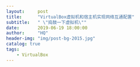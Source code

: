 ```yaml
---
layout:     post
title:      "VirtualBox虚拟机和宿主机实现网络互通配置"
subtitle:   " \"捣鼓一下虚拟机\""
date:       2019-06-19 18:00:00
author:     "HQ"
header-img: "img/post-bg-2015.jpg"
catalog: true
tags:
    - VirtualBox
---
```


